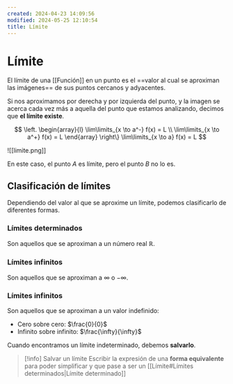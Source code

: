 ```yaml
---
created: 2024-04-23 14:09:56
modified: 2024-05-25 12:10:54
title: Límite
---
```


# Límite

El límite de una [[Función]] en un punto es el ==valor al cual se aproximan las imágenes== de sus puntos cercanos y adyacentes.

Si nos aproximamos por derecha y por izquierda del punto, y la imagen se acerca cada vez más a aquella del punto que estamos analizando, decimos que **el límite existe**.

$$
\left.
    \begin{array}{l}
        \lim\limits_{x \to a^-} f(x) = L \\
        \lim\limits_{x \to a^+} f(x) = L
    \end{array} 
\right\}
\lim\limits_{x \to a} f(x) = L
$$

![[limite.png]]

En este caso, el punto $A$ es límite, pero el punto $B$ no lo es.

## Clasificación de límites

Dependiendo del valor al que se aproxime un límite, podemos clasificarlo de diferentes formas.

### Límites determinados

Son aquellos que se aproximan a un número real $\mathbb{R}$.

### Límites infinitos

Son aquellos que se aproximan a $\infty$ o $-\infty$.

### Límites infinitos

Son aquellos que se aproximan a un valor indefinido:

- Cero sobre cero: $\frac{0}{0}$
- Infinito sobre infinito: $\frac{\infty}{\infty}$

Cuando encontramos un límite indeterminado, debemos **salvarlo**.

> [!info] Salvar un límite
> Escribir la expresión de una **forma equivalente** para poder simplificar y que pase a ser un [[Límite#Límites determinados|Límite determinado]]
